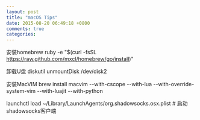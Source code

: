 ```yaml
---
layout: post
title: "macOS Tips"
date: 2015-08-20 06:49:18 +0800
comments: true
categories:
---
```

安装homebrew
ruby -e "$(curl -fsSL https://raw.github.com/mxcl/homebrew/go/install)"

卸载U盘
diskutil unmountDisk /dev/disk2

安装MacVIM
brew install macvim --with-cscope --with-lua --with-override-system-vim --with-luajit --with-python

launchctl load ~/Library/LaunchAgents/org.shadowsocks.osx.plist # 启动shadowsocks客户端
